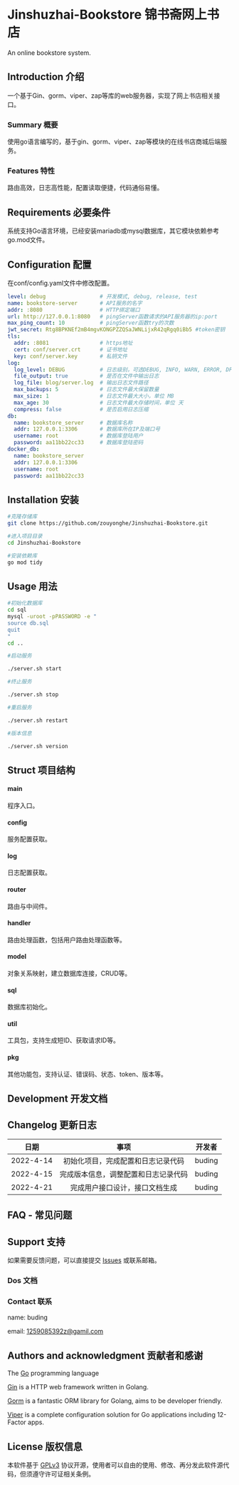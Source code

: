 # Jinshuzhai-Bookstore 锦书斋网上书店

An online bookstore system.

## Introduction 介绍

一个基于Gin、gorm、viper、zap等库的web服务器，实现了网上书店相关接口。

### Summary 概要

使用go语言编写的，基于gin、gorm、viper、zap等模块的在线书店商城后端服务。

### Features 特性

路由高效，日志高性能，配置读取便捷，代码通俗易懂。

## Requirements 必要条件

系统支持Go语言环境，已经安装mariadb或mysql数据库，其它模块依赖参考go.mod文件。

## Configuration 配置

在conf/config.yaml文件中修改配置。

```yaml
level: debug                 # 开发模式, debug, release, test
name: bookstore-server       # API服务的名字
addr: :8080                  # HTTP绑定端口
url: http://127.0.0.1:8080   # pingServer函数请求的API服务器的ip:port
max_ping_count: 10           # pingServer函数try的次数
jwt_secret: Rtg8BPKNEf2mB4mgvKONGPZZQSaJWNLijxR42qRgq0iBb5 #token密钥
tls:
  addr: :8081                # https地址
  cert: conf/server.crt      # 证书地址
  key: conf/server.key       # 私钥文件
log:
  log_level: DEBUG           # 日志级别，可选DEBUG, INFO, WARN, ERROR, DPANIC, PANIC, FATAL
  file_output: true          # 是否在文件中输出日志
  log_file: blog/server.log  # 输出日志文件路径
  max_backups: 5             # 日志文件最大保留数量
  max_size: 1                # 日志文件最大大小，单位 MB
  max_age: 30                # 日志文件最大存储时间，单位 天
  compress: false            # 是否启用日志压缩
db:
  name: bookstore_server     # 数据库名称
  addr: 127.0.0.1:3306       # 数据库所在IP及端口号
  username: root             # 数据库登陆用户
  password: aa11bb22cc33     # 数据库登陆密码
docker_db:
  name: bookstore_server
  addr: 127.0.0.1:3306
  username: root
  password: aa11bb22cc33
```

## Installation 安装

```bash
#克隆存储库
git clone https://github.com/zouyonghe/Jinshuzhai-Bookstore.git

#进入项目目录
cd Jinshuzhai-Bookstore

#安装依赖库
go mod tidy
```

## Usage 用法

```bash
#初始化数据库
cd sql
mysql -uroot -pPASSWORD -e "
source db.sql
quit
"
cd ..

#启动服务

./server.sh start

#终止服务

./server.sh stop

#重启服务

./server.sh restart

#版本信息

./server.sh version

```

## Struct 项目结构

#### main

程序入口。

#### config

服务配置获取。

#### log

日志配置获取。

#### router

路由与中间件。

#### handler

路由处理函数，包括用户路由处理函数等。

#### model

对象关系映射，建立数据库连接，CRUD等。

#### sql

数据库初始化。

#### util

工具包，支持生成短ID、获取请求ID等。

#### pkg

其他功能包，支持认证、错误码、状态、token、版本等。

## Development 开发文档

## Changelog 更新日志

| 日期        | 事项                 | 开发者    |
|:---------:|:------------------:|:------:|
| 2022-4-14 | 初始化项目，完成配置和日志记录代码  | buding |
| 2022-4-15 | 完成版本信息，调整配置和日志记录代码 | buding |
| 2022-4-21 | 完成用户接口设计，接口文档生成    | buding |

## FAQ - 常见问题

## Support 支持

如果需要反馈问题，可以直接提交 [Issues](https://github.com/zouyonghe/Jinshuzhai-Bookstore/issues) 或联系邮箱。

### Dos 文档

### Contact 联系

name: buding

email: 1259085392z@gamil.com

## Authors and acknowledgment 贡献者和感谢

The [Go](https://github.com/golang/go) programming language

[Gin](https://github.com/gin-gonic/gin) is a HTTP web framework written in Golang. 

[Gorm](https://github.com/go-gorm/gorm) is a fantastic ORM library for Golang, aims to be developer friendly.

[Viper](https://github.com/spf13/viper) is a complete configuration solution for Go applications including 12-Factor apps.

## License 版权信息

本软件基于 [GPLv3](https://github.com/zouyonghe/Jinshuzhai-Bookstore/blob/main/LICENSE) 协议开源，使用者可以自由的使用、修改、再分发此软件源代码，但须遵守许可证相关条例。
